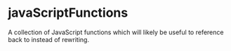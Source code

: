 # javaScriptFunctions
A collection of JavaScript functions which will likely be useful to reference back to instead of rewriting.

